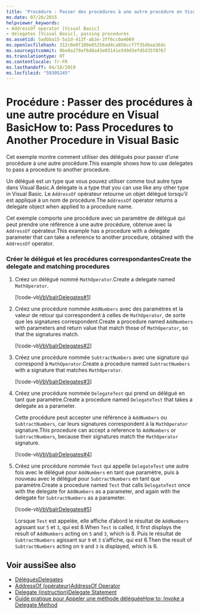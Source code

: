 ```yaml
---
title: 'Procédure : Passer des procédures à une autre procédure en Visual Basic'
ms.date: 07/20/2015
helpviewer_keywords:
- AddressOf operator [Visual Basic]
- delegates [Visual Basic], passing procedures
ms.assetid: 5adbba15-5a1d-413f-ab3e-3ff6cc0a4669
ms.openlocfilehash: 312c0e0f100e85256ad4ca856ccf7f35dbaa36dc
ms.sourcegitcommit: 0be8a279af6d8a43e03141e349d3efd5d35f8767
ms.translationtype: HT
ms.contentlocale: fr-FR
ms.lasthandoff: 04/18/2019
ms.locfileid: "59305245"
---
```

# <a name="how-to-pass-procedures-to-another-procedure-in-visual-basic"></a><span data-ttu-id="51628-102">Procédure : Passer des procédures à une autre procédure en Visual Basic</span><span class="sxs-lookup"><span data-stu-id="51628-102">How to: Pass Procedures to Another Procedure in Visual Basic</span></span>
<span data-ttu-id="51628-103">Cet exemple montre comment utiliser des délégués pour passer d’une procédure à une autre procédure.</span><span class="sxs-lookup"><span data-stu-id="51628-103">This example shows how to use delegates to pass a procedure to another procedure.</span></span>  
  
 <span data-ttu-id="51628-104">Un délégué est un type que vous pouvez utiliser comme tout autre type dans Visual Basic.</span><span class="sxs-lookup"><span data-stu-id="51628-104">A delegate is a type that you can use like any other type in Visual Basic.</span></span> <span data-ttu-id="51628-105">Le `AddressOf` opérateur retourne un objet délégué lorsqu’il est appliqué à un nom de procédure.</span><span class="sxs-lookup"><span data-stu-id="51628-105">The `AddressOf` operator returns a delegate object when applied to a procedure name.</span></span>  
  
 <span data-ttu-id="51628-106">Cet exemple comporte une procédure avec un paramètre de délégué qui peut prendre une référence à une autre procédure, obtenue avec la `AddressOf` opérateur.</span><span class="sxs-lookup"><span data-stu-id="51628-106">This example has a procedure with a delegate parameter that can take a reference to another procedure, obtained with the `AddressOf` operator.</span></span>  
  
### <a name="create-the-delegate-and-matching-procedures"></a><span data-ttu-id="51628-107">Créer le délégué et les procédures correspondantes</span><span class="sxs-lookup"><span data-stu-id="51628-107">Create the delegate and matching procedures</span></span>  
  
1. <span data-ttu-id="51628-108">Créez un délégué nommé `MathOperator`.</span><span class="sxs-lookup"><span data-stu-id="51628-108">Create a delegate named `MathOperator`.</span></span>  
  
     [!code-vb[VbVbalrDelegates#1](~/samples/snippets/visualbasic/VS_Snippets_VBCSharp/VbVbalrDelegates/VB/Class1.vb#1)]  
  
2. <span data-ttu-id="51628-109">Créez une procédure nommée `AddNumbers` avec des paramètres et la valeur de retour qui correspondent à celles de `MathOperator`, de sorte que les signatures correspondent.</span><span class="sxs-lookup"><span data-stu-id="51628-109">Create a procedure named `AddNumbers` with parameters and return value that match those of `MathOperator`, so that the signatures match.</span></span>  
  
     [!code-vb[VbVbalrDelegates#2](~/samples/snippets/visualbasic/VS_Snippets_VBCSharp/VbVbalrDelegates/VB/Class1.vb#2)]  
  
3. <span data-ttu-id="51628-110">Créez une procédure nommée `SubtractNumbers` avec une signature qui correspond à `MathOperator`.</span><span class="sxs-lookup"><span data-stu-id="51628-110">Create a procedure named `SubtractNumbers` with a signature that matches `MathOperator`.</span></span>  
  
     [!code-vb[VbVbalrDelegates#3](~/samples/snippets/visualbasic/VS_Snippets_VBCSharp/VbVbalrDelegates/VB/Class1.vb#3)]  
  
4. <span data-ttu-id="51628-111">Créez une procédure nommée `DelegateTest` qui prend un délégué en tant que paramètre.</span><span class="sxs-lookup"><span data-stu-id="51628-111">Create a procedure named `DelegateTest` that takes a delegate as a parameter.</span></span>  
  
     <span data-ttu-id="51628-112">Cette procédure peut accepter une référence à `AddNumbers` ou `SubtractNumbers`, car leurs signatures correspondent à la `MathOperator` signature.</span><span class="sxs-lookup"><span data-stu-id="51628-112">This procedure can accept a reference to `AddNumbers` or `SubtractNumbers`, because their signatures match the `MathOperator` signature.</span></span>  
  
     [!code-vb[VbVbalrDelegates#4](~/samples/snippets/visualbasic/VS_Snippets_VBCSharp/VbVbalrDelegates/VB/Class1.vb#4)]  
  
5. <span data-ttu-id="51628-113">Créez une procédure nommée `Test` qui appelle `DelegateTest` une autre fois avec le délégué pour `AddNumbers` en tant que paramètre, puis à nouveau avec le délégué pour `SubtractNumbers` en tant que paramètre.</span><span class="sxs-lookup"><span data-stu-id="51628-113">Create a procedure named `Test` that calls `DelegateTest` once with the delegate for `AddNumbers` as a parameter, and again with the delegate for `SubtractNumbers` as a parameter.</span></span>  
  
     [!code-vb[VbVbalrDelegates#5](~/samples/snippets/visualbasic/VS_Snippets_VBCSharp/VbVbalrDelegates/VB/Class1.vb#5)]  
  
     <span data-ttu-id="51628-114">Lorsque `Test` est appelée, elle affiche d’abord le résultat de `AddNumbers` agissant sur `5` et `3`, qui est 8.</span><span class="sxs-lookup"><span data-stu-id="51628-114">When `Test` is called, it first displays the result of `AddNumbers` acting on `5` and `3`, which is 8.</span></span> <span data-ttu-id="51628-115">Puis le résultat de `SubtractNumbers` agissant sur `9` et `3` s’affiche, qui est 6.</span><span class="sxs-lookup"><span data-stu-id="51628-115">Then the result of `SubtractNumbers` acting on `9` and `3` is displayed, which is 6.</span></span>  
  
## <a name="see-also"></a><span data-ttu-id="51628-116">Voir aussi</span><span class="sxs-lookup"><span data-stu-id="51628-116">See also</span></span>

- [<span data-ttu-id="51628-117">Délégués</span><span class="sxs-lookup"><span data-stu-id="51628-117">Delegates</span></span>](../../../../visual-basic/programming-guide/language-features/delegates/index.md)
- [<span data-ttu-id="51628-118">AddressOf (opérateur)</span><span class="sxs-lookup"><span data-stu-id="51628-118">AddressOf Operator</span></span>](../../../../visual-basic/language-reference/operators/addressof-operator.md)
- [<span data-ttu-id="51628-119">Delegate (instruction)</span><span class="sxs-lookup"><span data-stu-id="51628-119">Delegate Statement</span></span>](../../../../visual-basic/language-reference/statements/delegate-statement.md)
- [<span data-ttu-id="51628-120">Guide pratique pour Appeler une méthode déléguée</span><span class="sxs-lookup"><span data-stu-id="51628-120">How to: Invoke a Delegate Method</span></span>](../../../../visual-basic/programming-guide/language-features/delegates/how-to-invoke-a-delegate-method.md)
